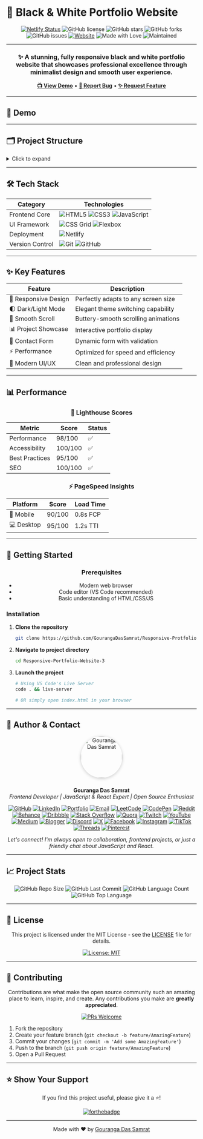 # 🎨 Black & White Portfolio Website

<div align="center">

[![Netlify Status](https://api.netlify.com/api/v1/badges/7b6f3239-1898-4e79-8490-6d384c1b14f0/deploy-status)](https://app.netlify.com/sites/responsiveprotfoliowebsite3bygouranga/deploys)
![GitHub license](https://img.shields.io/github/license/GourangaDasSamrat/Responsive-Protfolio-Website-3?style=for-the-badge)
![GitHub stars](https://img.shields.io/github/stars/GourangaDasSamrat/Responsive-Protfolio-Website-3?style=for-the-badge)
![GitHub forks](https://img.shields.io/github/forks/GourangaDasSamrat/Responsive-Protfolio-Website-3?style=for-the-badge)
![GitHub issues](https://img.shields.io/github/issues/GourangaDasSamrat/Responsive-Protfolio-Website-3?style=for-the-badge)
[![Website](https://img.shields.io/website?url=https%3A%2F%2Fresponsiveprotfoliowebsite3bygouranga.netlify.app&style=for-the-badge)](https://responsiveprotfoliowebsite3bygouranga.netlify.app)
![Made with Love](https://img.shields.io/badge/Made%20with-❤️-red.svg?style=for-the-badge)
![Maintained](https://img.shields.io/badge/Maintained%3F-yes-green.svg?style=for-the-badge)

</div>

---

<h3 align="center">
  ✨ A stunning, fully responsive black and white portfolio website that showcases professional excellence through minimalist design and smooth user experience.
</h3>

<p align="center">
  <a href="https://responsiveprotfoliowebsite3bygouranga.netlify.app"><strong>📺 View Demo</strong></a> •
  <a href="https://github.com/GourangaDasSamrat/Responsive-Protfolio-Website-3/issues"><strong>🐛 Report Bug</strong></a> •
  <a href="https://github.com/GourangaDasSamrat/Responsive-Protfolio-Website-3/issues"><strong>✨ Request Feature</strong></a>
</p>

---

## 🚀 Demo

<div align="center">

<!-- Demo video will be added here soon! -->

</div>

---

## 🗂️ Project Structure

<details>
<summary>Click to expand</summary>

```bash
Responsive-Portfolio-Website-3/
├── 📂 assets/                 # Static assets directory
│   ├── 🖼️ about-pic.png      # About section image
│   ├── ⬆️ arrow.png          # Navigation arrow
│   ├── ✓ checkmark.png      # List checkmark
│   ├── 🎓 education.png     # Education section icon
│   ├── ✉️ email.png         # Contact section icon
│   ├── 💼 experience.png    # Experience section icon
│   ├── 🐙 github.png        # Social media icon
│   ├── 💼 linkedin.png      # Social media icon
│   ├── 👤 profile-pic-2.png # Alternative profile picture
│   ├── 👤 profile-pic.png   # Main profile picture
│   ├── 🖼️ project-1.png     # Project thumbnail
│   ├── 🖼️ project-2.png     # Project thumbnail
│   ├── 🖼️ project-3.png     # Project thumbnail
│   └── 📄 resume-example.pdf # Resume file
├── 📝 index.html            # Main HTML file
├── 📜 LICENSE              # MIT license file
├── 📱 mediaqueries.css     # Responsive design styles
├── 📖 README.md           # Project documentation
├── 🔧 script.js           # JavaScript functionality
└── 🎨 style.css          # Main stylesheet
```

</details>

---

## 🛠️ Tech Stack

<div align="center">

| Category        | Technologies                                                                                                                                                                                                                                                                                                         |
| --------------- | -------------------------------------------------------------------------------------------------------------------------------------------------------------------------------------------------------------------------------------------------------------------------------------------------------------------- |
| Frontend Core   | ![HTML5](https://img.shields.io/badge/HTML5-E34F26?style=for-the-badge&logo=html5&logoColor=white) ![CSS3](https://img.shields.io/badge/CSS3-1572B6?style=for-the-badge&logo=css3&logoColor=white) ![JavaScript](https://img.shields.io/badge/JavaScript-F7DF1E?style=for-the-badge&logo=javascript&logoColor=black) |
| UI Framework    | ![CSS Grid](https://img.shields.io/badge/CSS_Grid-orange?style=for-the-badge) ![Flexbox](https://img.shields.io/badge/Flexbox-purple?style=for-the-badge)                                                                                                                                                            |
| Deployment      | ![Netlify](https://img.shields.io/badge/Netlify-00C7B7?style=for-the-badge&logo=netlify&logoColor=white)                                                                                                                                                                                                             |
| Version Control | ![Git](https://img.shields.io/badge/Git-F05032?style=for-the-badge&logo=git&logoColor=white) ![GitHub](https://img.shields.io/badge/GitHub-181717?style=for-the-badge&logo=github&logoColor=white)                                                                                                                   |

</div>

---

## ✨ Key Features

<div align="center">

| Feature              | Description                         |
| -------------------- | ----------------------------------- |
| 📱 Responsive Design | Perfectly adapts to any screen size |
| 🌓 Dark/Light Mode   | Elegant theme switching capability  |
| 🎯 Smooth Scroll     | Buttery-smooth scrolling animations |
| 📊 Project Showcase  | Interactive portfolio display       |
| 📝 Contact Form      | Dynamic form with validation        |
| ⚡ Performance       | Optimized for speed and efficiency  |
| 🎨 Modern UI/UX      | Clean and professional design       |

</div>

---

## 📊 Performance

<div align="center">

### 🎯 Lighthouse Scores

| Metric         | Score   | Status |
| -------------- | ------- | ------ |
| Performance    | 98/100  | ✅     |
| Accessibility  | 100/100 | ✅     |
| Best Practices | 95/100  | ✅     |
| SEO            | 100/100 | ✅     |

### ⚡ PageSpeed Insights

| Platform   | Score  | Load Time |
| ---------- | ------ | --------- |
| 📱 Mobile  | 90/100 | 0.8s FCP  |
| 💻 Desktop | 95/100 | 1.2s TTI  |

</div>

---

## 🚦 Getting Started

<div align="center">

### Prerequisites

- Modern web browser
- Code editor (VS Code recommended)
- Basic understanding of HTML/CSS/JS

</div>

### Installation

1. **Clone the repository**

   ```bash
   git clone https://github.com/GourangaDasSamrat/Responsive-Protfolio-Website-3.git
   ```

2. **Navigate to project directory**

   ```bash
   cd Responsive-Portfolio-Website-3
   ```

3. **Launch the project**

   ```bash
   # Using VS Code's Live Server
   code . && live-server

   # OR simply open index.html in your browser
   ```

---

## 👤 Author & Contact

<p align="center">
  <img src="https://i.postimg.cc/Bnwyx7kh/485760954-644674311798231-1067913994704069438-n.jpg" alt="Gouranga Das Samrat" width="110" style="border-radius:50%;margin-bottom:10px;box-shadow:0 2px 8px #ccc;"/>
</p>

<p align="center">
  <b>Gouranga Das Samrat</b><br>
  <i>Frontend Developer | JavaScript & React Expert | Open Source Enthusiast</i>
</p>

<p align="center">
  <a href="https://github.com/GourangaDasSamrat" title="GitHub"><img src="https://img.shields.io/badge/GitHub-181717?style=for-the-badge&logo=github&logoColor=white" alt="GitHub"></a>
  <a href="https://linkedin.com/in/gouranga-das-samrat" title="LinkedIn"><img src="https://img.shields.io/badge/LinkedIn-0077B5?style=for-the-badge&logo=linkedin&logoColor=white" alt="LinkedIn"></a>
  <a href="https://gourangadas.netlify.app/" title="Portfolio"><img src="https://img.shields.io/badge/Portfolio-FF5722?style=for-the-badge&logo=chrome&logoColor=white" alt="Portfolio"></a>
  <a href="mailto:gouranga.das.khulna@gmail.com" title="Email"><img src="https://img.shields.io/badge/Email-D14836?style=for-the-badge&logo=gmail&logoColor=white" alt="Email"></a>
  <a href="https://leetcode.com/u/gourangadassamrat/" title="LeetCode"><img src="https://img.shields.io/badge/LeetCode-FFA116?style=for-the-badge&logo=leetcode&logoColor=white" alt="LeetCode"></a>
  <a href="https://codepen.io/gouranga-das-samrat" title="CodePen"><img src="https://img.shields.io/badge/CodePen-000000?style=for-the-badge&logo=codepen&logoColor=white" alt="CodePen"></a>
  <a href="https://www.reddit.com/user/Capable-Plantain8709/" title="Reddit"><img src="https://img.shields.io/badge/Reddit-FF4500?style=for-the-badge&logo=reddit&logoColor=white" alt="Reddit"></a>
  <a href="https://www.behance.net/gourangsamrat" title="Behance"><img src="https://img.shields.io/badge/Behance-1769FF?style=for-the-badge&logo=behance&logoColor=white" alt="Behance"></a>
  <a href="https://dribbble.com/gourangadassamrat" title="Dribbble"><img src="https://img.shields.io/badge/Dribbble-EA4C89?style=for-the-badge&logo=dribbble&logoColor=white" alt="Dribbble"></a>
  <a href="https://stackoverflow.com/users/27733996/gouranga-das-samrat?tab=profile" title="Stack Overflow"><img src="https://img.shields.io/badge/Stack%20Overflow-F58025?style=for-the-badge&logo=stackoverflow&logoColor=white" alt="Stack Overflow"></a>
  <a href="https://www.quora.com/profile/Gouranga-Das-Samrat" title="Quora"><img src="https://img.shields.io/badge/Quora-B92B27?style=for-the-badge&logo=quora&logoColor=white" alt="Quora"></a>
  <a href="https://www.twitch.tv/gourangadassamrat" title="Twitch"><img src="https://img.shields.io/badge/Twitch-9146FF?style=for-the-badge&logo=twitch&logoColor=white" alt="Twitch"></a>
  <a href="https://www.youtube.com/@GourangaDasSamrat" title="YouTube"><img src="https://img.shields.io/badge/YouTube-FF0000?style=for-the-badge&logo=youtube&logoColor=white" alt="YouTube"></a>
  <a href="https://medium.com/@gouranga.das.khulna" title="Medium"><img src="https://img.shields.io/badge/Medium-12100E?style=for-the-badge&logo=medium&logoColor=white" alt="Medium"></a>
  <a href="https://gourangadassamrat.blogspot.com/" title="Blogger"><img src="https://img.shields.io/badge/Blogger-FF5722?style=for-the-badge&logo=blogger&logoColor=white" alt="Blogger"></a>
  <a href="https://discord.gg/jnZStfKW7v" title="Discord"><img src="https://img.shields.io/badge/Discord-5865F2?style=for-the-badge&logo=discord&logoColor=white" alt="Discord"></a>
  <a href="https://x.com/gouranga_khulna" title="X"><img src="https://img.shields.io/badge/X-000000?style=for-the-badge&logo=x&logoColor=white" alt="X"></a>
  <a href="https://www.facebook.com/gourangadassamrat" title="Facebook"><img src="https://img.shields.io/badge/Facebook-1877F2?style=for-the-badge&logo=facebook&logoColor=white" alt="Facebook"></a>
  <a href="https://instagram.com/gouranga.das.khulna" title="Instagram"><img src="https://img.shields.io/badge/Instagram-E4405F?style=for-the-badge&logo=instagram&logoColor=white" alt="Instagram"></a>
  <a href="https://www.tiktok.com/@gourangadassamrat" title="TikTok"><img src="https://img.shields.io/badge/TikTok-000000?style=for-the-badge&logo=tiktok&logoColor=white" alt="TikTok"></a>
  <a href="https://www.threads.net/@gouranga.das.khulna" title="Threads"><img src="https://img.shields.io/badge/Threads-000000?style=for-the-badge&logo=threads&logoColor=white" alt="Threads"></a>
  <a href="https://pinterest.com/gourangadaskhulna" title="Pinterest"><img src="https://img.shields.io/badge/Pinterest-E60023?style=for-the-badge&logo=pinterest&logoColor=white" alt="Pinterest"></a>
</p>

<p align="center">
  <i>Let's connect! I'm always open to collaboration, frontend projects, or just a friendly chat about JavaScript and React.</i>
</p>

---

## 📈 Project Stats

<div align="center">

![GitHub Repo Size](https://img.shields.io/github/repo-size/GourangaDasSamrat/Responsive-Protfolio-Website-3?style=for-the-badge)
![GitHub Last Commit](https://img.shields.io/github/last-commit/GourangaDasSamrat/Responsive-Protfolio-Website-3?style=for-the-badge)
![GitHub Language Count](https://img.shields.io/github/languages/count/GourangaDasSamrat/Responsive-Protfolio-Website-3?style=for-the-badge)
![GitHub Top Language](https://img.shields.io/github/languages/top/GourangaDasSamrat/Responsive-Protfolio-Website-3?style=for-the-badge)

</div>

---

## 📄 License

<div align="center">

This project is licensed under the MIT License - see the [LICENSE](LICENSE) file for details.

[![License: MIT](https://img.shields.io/badge/License-MIT-yellow.svg?style=for-the-badge)](https://opensource.org/licenses/MIT)

</div>

---

## 🤝 Contributing

<div align="center">

Contributions are what make the open source community such an amazing place to learn, inspire, and create. Any contributions you make are **greatly appreciated**.

[![PRs Welcome](https://img.shields.io/badge/PRs-welcome-brightgreen.svg?style=for-the-badge)](https://github.com/GourangaDasSamrat/Responsive-Protfolio-Website-3/pulls)

</div>

1. Fork the repository
2. Create your feature branch (`git checkout -b feature/AmazingFeature`)
3. Commit your changes (`git commit -m 'Add some AmazingFeature'`)
4. Push to the branch (`git push origin feature/AmazingFeature`)
5. Open a Pull Request

---

## ⭐ Show Your Support

<div align="center">

If you find this project useful, please give it a ⭐️!

[![forthebadge](https://forthebadge.com/images/badges/built-with-love.svg)](https://github.com/GourangaDasSamrat/Responsive-Protfolio-Website-3)

</div>

---

<div align="center">

Made with ❤️ by [Gouranga Das Samrat](https://gourangadas.netlify.app/)

</div>
